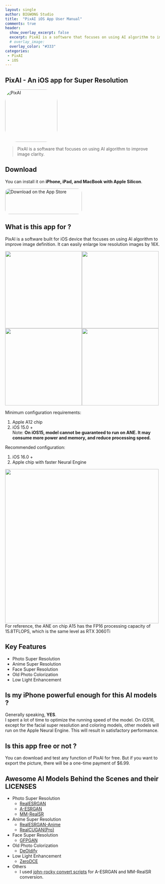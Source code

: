 ```yaml
---
layout: single
author: BIGWONG Studio
title:  "PixAI iOS App User Manual"
comments: true
header:
  show_overlay_excerpt: false
  excerpt: PixAI is a software that focuses on using AI algorithm to improve image clarity.  
  # overlay_image: 
  overlay_color: "#333"
categories: 
 - PixAI
 - iOS
---   
```




## PixAI - An iOS app for Super Resolution
<a href="https://apps.apple.com/cn/app/pixai/id6443815029?itscg=30200&amp;itsct=apps_box_appicon" style="width: 170px; height: 170px; border-radius: 22%; overflow: hidden; display: inline-block; vertical-align: middle;"><img src="https://is5-ssl.mzstatic.com/image/thumb/Purple112/v4/1d/95/60/1d956018-56fd-9dbf-0dff-ebffebda763c/AppIcon-1x_U007emarketing-0-10-0-85-220.png/540x540bb.jpg?h=eae88dfee24ad2dc91b8a89caa201db7" alt="PixAI" style=" width: 170px; height: 170px; border-radius: 22%; overflow: hidden; display: inline-block; vertical-align: middle;"></a>
> PixAI is a software that focuses on using AI algorithm to improve image clarity.  

## Download
You can install it on **iPhone, iPad, and MacBook with Apple Silicon**.   



<a href="https://apps.apple.com/cn/app/pixai/id6443815029?itsct=apps_box_badge&amp;itscg=30200" style="display: inline-block; overflow: hidden; border-radius: 13px; width: 250px; height: 83px;"><img src="https://tools.applemediaservices.com/api/badges/download-on-the-app-store/black/en-us?size=250x83&amp;releaseDate=1671062400?h=1fa41db0a598d8f696424a0012ab4bd1" alt="Download on the App Store" style="border-radius: 13px; width: 250px; height: 83px;"></a>


## What is this app for ?
PixAI is a software built for iOS device that focuses on using AI algorithm to improve image definition. It can easily enlarge low resolution images by 16X.   

<img src="/assets/pixai/1.jpg" width="250"><img src="/assets/pixai/2.jpg" width="250"><img src="/assets/pixai/3.jpg" width="250"><img src="/assets/pixai/4.jpg" width="250">   






Minimum configuration requirements:   
1. Apple A12 chip
2. iOS 15.0 +   
Note: **On iOS15, model cannot be guaranteed to run on ANE. It may consume more power and memory, and reduce processing speed.**

Recommended configuration:   
1. iOS 16.0 +
2. Apple chip with faster Neural Engine   

<img src="/assets/pixai/ane.png" width="500">   
For reference, the ANE on chip A15 has the FP16 processing capacity of 15.8TFLOPS, which is the same level as RTX 3060Ti

## Key Features
- Photo Super Resolution
- Anime Super Resolution
- Face Super Resolution
- Old Photo Colorization
- Low Light Enhancement   



## Is my iPhone powerful enough for this AI models ?
Generally speaking, **YES**.   
I spent a lot of time to optimize the running speed of the model. On iOS16, except for the facial super resolution and coloring models, other models will run on the Apple Neural Engine. This will result in satisfactory performance.
## Is this app free or not ?
You can download and test any function of PixAI for free. But if you want to export the picture, there will be a one-time payment of $6.99.
## Awesome AI Models Behind the Scenes and their LICENSES
- Photo Super Resolution
  - [RealESRGAN](https://github.com/xinntao/Real-ESRGAN)
  - [A-ESRGAN](https://github.com/stroking-fishes-ml-corp/A-ESRGAN)
  - [MM-RealSR](https://github.com/TencentARC/MM-RealSR)
- Anime Super Resolution
  - [RealESRGAN-Anime](https://github.com/xinntao/Real-ESRGAN/blob/master/docs/model_zoo.md)
  - [RealCUGAN(Pro)](https://github.com/bilibili/ailab/tree/main/Real-CUGAN)
- Face Super Resolution
  - [GFPGAN](https://github.com/TencentARC/GFPGAN)
- Old Photo Colorization
  - [DeOldify](https://github.com/jantic/DeOldify)
- Low Light Enhancement
  - [ZeroDCE](https://keras.io/examples/vision/zero_dce/)
- Others
  - I used [john-rocky convert scripts](https://github.com/john-rocky/CoreML-Models#anime2sketch) for A-ESRGAN and MM-RealSR conversion.


